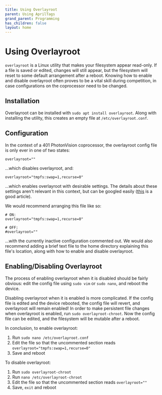 ```yaml
---
title: Using Overlayroot
parent: Using AprilTags
grand_parent: Programming
has_children: false
layout: home
---
```


# Using Overlayroot

`overlayroot` is a Linux utility that makes your filesystem appear read-only. If a file is saved or edited, changes will still appear, but the filesystem will reset to some default arrangement after a reboot. Knowing how to enable and disable overlayroot often proves to be a vital skill during competition, in case configurations on the coprocessor need to be changed.

## Installation

Overlayroot can be installed with `sudo apt install overlayroot`. Along with installing the utility, this creates an empty file at `/etc/overlayroot.conf`.

## Configuration

In the context of a 401 PhotonVision coprocessor, the overlayroot config file is only ever in one of two states:
```
overlayroot=""
```
...which disables overlayroot, and:
```
overlayroot="tmpfs:swap=1,recurse=0"
```
...which enables overlayroot with desirable settings. The details about these settings aren't relevant in this context, but can be googled easily ([this](https://spin.atomicobject.com/protecting-ubuntu-root-filesystem/) is a good article).

We would recommend arranging this file like so:
```
# ON:
overlayroot="tmpfs:swap=1,recurse=0"

# OFF:
#overlayroot=""
```
...with the currently inactive configuration commented out. We would also recommend adding a brief text file to the home directory explaining this file's location, along with how to enable and disable overlayroot.

## Enabling/Disabling Overlayroot

The process of enabling overlayroot when it is disabled should be fairly obvious: edit the config file using `sudo vim` or `sudo nano`, and reboot the device.

Disabling overlayroot when it is enabled is more complicated. If the config file is edited and the device rebooted, the config file will revert, and overlayroot will remain enabled! In order to make persistent file changes when overlayroot is enabled, run `sudo overlayroot-chroot`. Now the config file can be edited, and the filesystem will be mutable after a reboot.

In conclusion, to enable overlayroot:
 1. Run `sudo nano /etc/overlayroot.conf`
 2. Edit the file so that the uncommented section reads `overlayroot="tmpfs:swap=1,recurse=0"`
 3. Save and reboot

To disable overlayroot:
 1. Run `sudo overlayroot-chroot`
 2. Run `nano /etc/overlayroot-chroot`
 3. Edit the file so that the uncommented section reads `overlayroot=""`
 4. Save, `exit` and reboot